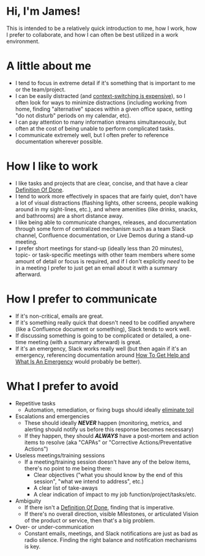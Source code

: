 # Hi, I'm James!
This is intended to be a relatively quick introduction to me, how I work, how I prefer to collaborate, and how I can often be best utilized in a work environment.

# A little about me
* I tend to focus in extreme detail if it's something that is important to me or the team/project.
* I can be easily distracted (and [context-switching is expensive](https://www.forbes.com/sites/timfrancis/2017/06/12/the-real-cost-of-context-switching/#7501fe852623)), so I often look for ways to minimize distractions (including working from home, finding "alternative" spaces within a given office space, setting "do not disturb" periods on my calendar, etc).
* I can pay attention to many information streams simultaneously, but often at the cost of being unable to perform complicated tasks.
* I communicate extremely well, but I often prefer to reference documentation wherever possible.

# How I like to work
* I like tasks and projects that are clear, concise, and that have a clear [Definition Of Done](https://www.agilealliance.org/glossary/definition-of-done).
* I tend to work more effectively in spaces that are fairly quiet, don't have a lot of visual distractions (flashing lights, other screens, people walking around in my sight-lines, etc.), and where amenities (like drinks, snacks, and bathrooms) are a short distance away.
* I like being able to communicate changes, releases, and documentation through some form of centralized mechanism such as a team Slack channel, Confluence documentation, or Live Demos during a stand-up meeting.
* I prefer short meetings for stand-up (ideally less than 20 minutes), topic- or task-specific meetings with other team members where some amount of detail or focus is required, and if I don't explicitly _need_ to be in a meeting I prefer to just get an email about it with a summary afterward.

# How I prefer to communicate
* If it's non-critical, emails are great.
* If it's something really quick that doesn't need to be codified anywhere (like a Confluence document or something), Slack tends to work well.
* If discussing something is going to be complicated or detailed, a one-time meeting (with a summary afterward) is great.
* If it's an emergency, Slack works really well (but then again if it's an emergency, referencing documentation around [How To Get Help and What Is An Emergency](http://opsreportcard.com/section/2) would probably be better).

# What I prefer to avoid
* Repetitive tasks
  * Automation, remediation, or fixing bugs should ideally [eliminate toil](https://landing.google.com/sre/sre-book/chapters/eliminating-toil/)
* Escalations and emergencies
  * These should ideally _**NEVER**_ happen (monitoring, metrics, and alerting should notify us before this response becomes necessary)
  * If they happen, they should _**ALWAYS**_ have a post-mortem and action items to resolve (aka "CAPAs" or "Corrective Actions/Preventative Actions")
* Useless meetings/training sessions
  * If a meeting/training session doesn't have any of the below items, there's no point to me being there:
    * Clear objectives ("what you should know by the end of this session", "what we intend to address", etc.)
    * A clear list of take-aways
    * A clear indication of impact to my job function/project/tasks/etc.
* Ambiguity
  * If there isn't a [Definition Of Done](https://www.agilealliance.org/glossary/definition-of-done), finding that is imperative.
  * If there's no overall direction, visible Milestones, or articulated Vision of the product or service, then that's a big problem.
* Over- or under-communication
  * Constant emails, meetings, and Slack notifications are just as bad as radio silence.  Finding the right balance and notification mechanisms is key.
